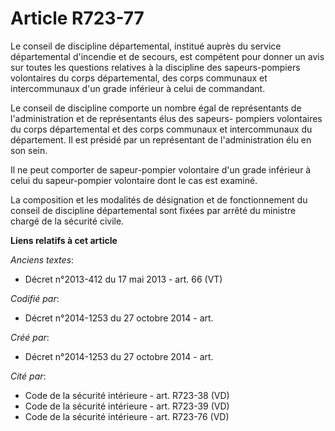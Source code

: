 # Article R723-77

Le conseil de discipline départemental, institué auprès du service départemental d'incendie et de secours, est compétent pour
donner un avis sur toutes les questions relatives à la discipline des sapeurs-pompiers volontaires du corps départemental,
des corps communaux et intercommunaux d'un grade inférieur à celui de commandant.

Le conseil de discipline comporte un nombre égal de représentants de l'administration et de représentants élus des sapeurs-
pompiers volontaires du corps départemental et des corps communaux et intercommunaux du département. Il est présidé par un
représentant de l'administration élu en son sein.

Il ne peut comporter de sapeur-pompier volontaire d'un grade inférieur à celui du sapeur-pompier volontaire dont le cas est
examiné.

La composition et les modalités de désignation et de fonctionnement du conseil de discipline départemental sont fixées par
arrêté du ministre chargé de la sécurité civile.

**Liens relatifs à cet article**

_Anciens textes_:

  - Décret n°2013-412 du 17 mai 2013 - art. 66 (VT)

_Codifié par_:

  - Décret n°2014-1253 du 27 octobre 2014 - art.

_Créé par_:

  - Décret n°2014-1253 du 27 octobre 2014 - art.

_Cité par_:

  - Code de la sécurité intérieure - art. R723-38 (VD)
  - Code de la sécurité intérieure - art. R723-39 (VD)
  - Code de la sécurité intérieure - art. R723-76 (VD)
